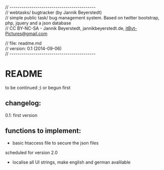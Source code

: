// -------------------------------------------  
// webtasks/ bugtracker (by Jannik Beyerstedt)  
// simple public task/ bug management system. Based on twitter bootstrap, php, jquery and a json database  
// CC BY-NC-SA - Jannik Beyerstedt, jannikbeyerstedt.de, jtByt-Pictures@gmail.com  
  
// file: readme.md  
// version: 0.1 (2014-09-06)  
// -------------------------------------------  

# README
to be continued ;) or begun first

## changelog:
0.1: first version


## functions to implement:
- basic htaccess file to secure the json files

scheduled for version 2.0
- localise all UI strings, make english and german avalilable